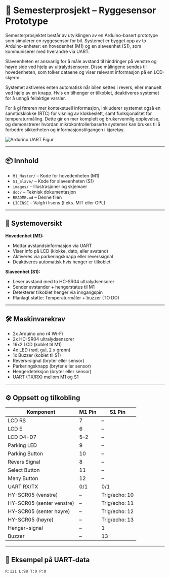# 🚗 Semesterprosjekt – Ryggesensor Prototype

Semesterprosjektet består av utviklingen av en Arduino-basert prototype som simulerer en ryggesensor for bil. Systemet er bygget opp av to Arduino-enheter: en hovedenhet (M1) og en slaveenhet (S1), som kommuniserer med hverandre via UART.

Slaveenheten er ansvarlig for å måle avstand til hindringer på venstre og høyre side ved hjelp av ultralydsensorer. Disse målingene sendes til hovedenheten, som tolker dataene og viser relevant informasjon på en LCD-skjerm.

Systemet aktiveres enten automatisk når bilen settes i revers, eller manuelt ved hjelp av en knapp. Hvis en tilhenger er tilkoblet, deaktiveres systemet for å unngå feilaktige varsler.

For å gi føreren mer kontekstuell informasjon, inkluderer systemet også en sanntidsklokke (RTC) for visning av klokkeslett, samt funksjonalitet for temperaturmåling. Dette gir en mer komplett og brukervennlig opplevelse, og demonstrerer hvordan mikrokontrollerbaserte systemer kan brukes til å forbedre sikkerheten og informasjonstilgangen i kjøretøy.

![Ardurino UART Figur](https://github.com/user-attachments/assets/ba471c07-a6ed-4cde-9b28-64b803ce18da)

---

## 📦 Innhold

- `M1_Master/` – Kode for hovedenheten (M1)
- `S1_Slave/` – Kode for slaveenheten (S1)
- `images/` – Illustrasjoner og skjemaer
- `doc/` – Teknisk dokumentasjon
- `README.md` – Denne filen
- `LICENSE` – Valgfri lisens (f.eks. MIT eller GPL)

---

## 🔧 Systemoversikt

**Hovedenhet (M1):**
- Mottar avstandsinformasjon via UART
- Viser info på LCD (klokke, dato, eller avstand)
- Aktiveres via parkeringsknapp eller reverssignal
- Deaktiveres automatisk hvis henger er tilkoblet

**Slaveenhet (S1):**
- Leser avstand med to HC-SR04 ultralydsensorer
- Sender avstander + hengerstatus til M1
- Detekterer tilkoblet henger via inngangspin
- Planlagt støtte: Temperaturmåler + buzzer (TO DO)

---

## 🛠️ Maskinvarekrav

- 2x Arduino uno r4 Wi-Fi
- 2x HC-SR04 ultralydsensorer
- 16x2 LCD (koblet til M1)
- 4x LED (rød, gul, 2 x grønn)
- 1x Buzzer (koblet til S1)
- Revers-signal (bryter eller sensor)
- Parkeringsknapp (bryter eller sensor)
- Hengerdeteksjon (bryter eller sensor)
- UART (TX/RX) mellom M1 og S1

---

## ⚙️ Oppsett og tilkobling

| Komponent        | M1 Pin 	| S1 Pin 		|
|------------------|----------|----------------------|
| LCD RS           | 7      	| –      		|
| LCD E            | 6      	| –      		|
| LCD D4-D7        | 5–2    	| –      		|
| Parking LED      | 9       	| –      		|
| Parking Button   | 10      	| –      		|
| Revers Signal    | 8      	| –      		|
| Select Button    | 11      	| –      		|
| Meny Button      | 12      	| –      		|
| UART RX/TX       | 0/1    	| 0/1    		|
| HY-SCR05 (venstre)| –      	| Trig/echo: 10	|
| HY-SCR05 (senter venstre)  | –      	| Trig/echo: 11	|
| HY-SCR05 (senter høyre)| –      	| Trig/echo: 12	|
| HY-SCR05 (høyre)  | –      	| Trig/echo: 13	|
| Henger-signal    | –      	| 1      		|
| Buzzer           | –      	| 13      		|

---

## 🧪 Eksempel på UART-data

```txt
R:121 L:98 T:0 P:0
